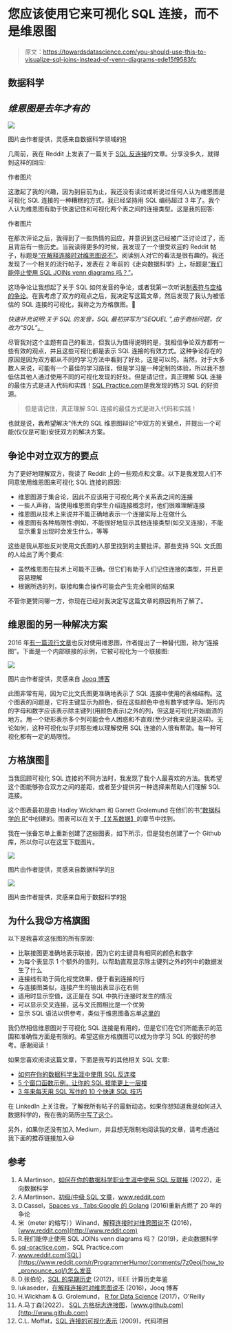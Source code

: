 # 您应该使用它来可视化 SQL 连接，而不是维恩图

> 原文：<https://towardsdatascience.com/you-should-use-this-to-visualize-sql-joins-instead-of-venn-diagrams-ede15f9583fc>

## 数据科学

## *维恩图是去年才有的*

![](img/05d653fcba8b8722aad384ea8fe4ace9.png)

图片由作者提供，灵感来自数据科学领域的[R](https://r4ds.had.co.nz/relational-data.html)

几周前，我在 Reddit 上发表了一篇关于 [SQL 反连接](/why-is-nobody-talking-about-sql-anti-joins-f970a5f6cb54)的文章。分享没多久，就得到这样的回应:

作者图片

这激起了我的兴趣，因为到目前为止，我还没有读过或听说过任何人认为维恩图是可视化 SQL 连接的一种糟糕的方式，我已经坚持用 SQL 编码超过 3 年了。我个人认为维恩图有助于快速记住和可视化两个表之间的连接类型。这是我的回答:

作者图片

在那次评论之后，我得到了一些热情的回应，并意识到这已经被广泛讨论过了，而且背后有一些历史。当我读得更多的时候，我发现了一个很受欢迎的 Reddit 帖子，标题是[“在解释连接时对维恩图说不”](https://www.reddit.com/r/programming/comments/4rc9uu/say_no_to_venn_diagrams_when_explaining_joins/d50mxez/)。阅读别人对它的看法是很有趣的。我还发现了一个相关的流行帖子，发表在 2 年前的《走向数据科学》上，标题是[“我们能停止使用 SQL JOINs venn diagrams 吗？”](https://medium.com/towards-data-science/can-we-stop-with-the-sql-joins-venn-diagrams-insanity-16791d9250c3)。

这场争论让我想起了关于 SQL 如何发音的争论，或者我第一次听说[制表符与空格的争论](https://thenewstack.io/spaces-vs-tabs-a-20-year-debate-and-now-this-what-the-hell-is-wrong-with-go/)。在我考虑了双方的观点之后，我决定写这篇文章，然后发现了我认为被低估的 SQL 连接的可视化，我称之为方格旗图。🏁

*快速补充说明:关于 SQL 的发音，SQL 最初拼写为“SEQUEL ”,由于商标问题，仅改为“SQL”*[*。*](https://ieeexplore.ieee.org/stamp/stamp.jsp?reload=true&tp=&arnumber=6359709)

尽管我对这个主题有自己的看法，但我认为值得说明的是，我相信争论双方都有一些有效的观点，并且这些可视化都是表示 SQL 连接的有效方式。这种争论存在的原因是因为双方都从不同的学习方法中看到了好处，这是可以的。当然，对于大多数人来说，可能有一个最佳的学习路径，但是学习是一种定制的体验，所以我不想低估其他人通过使用不同的可视化发现的好处。但是请记住，真正理解 SQL 连接的最佳方式是进入代码和实践！[SQL Practice.com](https://www.sql-practice.com/)是我发现的练习 SQL 的好资源。

> 但是请记住，真正理解 SQL 连接的最佳方式是进入代码和实践！

也就是说，我希望解决“伟大的 SQL 维恩图辩论”中双方的关键点，并提出一个可能(仅仅是可能)安抚双方的解决方案。

## 争论中对立双方的要点

为了更好地理解双方，我读了 Reddit 上的一些观点和文章。以下是我发现人们不同意使用维恩图来可视化 SQL 连接的原因:

*   维恩图源于集合论，因此不应该用于可视化两个关系表之间的连接
*   一些人声称，当使用维恩图向学生介绍连接概念时，他们很难理解连接
*   维恩图从技术上来说并不能正确地表示一个连接实际上在做什么
*   维恩图有各种局限性:例如，不能很好地显示其他连接类型(如交叉连接)，不能显示重复出现时会发生什么，等等

这些是我从那些反对使用文氏图的人那里找到的主要批评。那些支持 SQL 文氏图的人给出了两个要点:

*   虽然维恩图在技术上可能不正确，但它们有助于人们记住连接的类型，并且更容易理解
*   根据所选的列，联接和集合操作可能会产生完全相同的结果

不管你更赞同哪一方，你现在已经对我决定写这篇文章的原因有所了解了。

## 维恩图的另一种解决方案

2016 年[有一篇流行文章](https://blog.jooq.org/say-no-to-venn-diagrams-when-explaining-joins/)也反对使用维恩图，作者提出了一种替代图，称为“连接图”。下面是一个内部联接的示例，它被可视化为一个联接图:

![](img/cfccfe73e20a89ff377a632924d383e3.png)

图片由作者提供，灵感来自 [Jooq 博客](https://blog.jooq.org/say-no-to-venn-diagrams-when-explaining-joins/)

此图非常有用，因为它比文氏图更准确地表示了 SQL 连接中使用的表格结构。这个图表的问题是，它将主键显示为颜色，但在这些颜色中也有数字或字母。矩形内的字母和数字应该表示除主键列(用颜色表示)之外的列，但这是可视化开始崩溃的地方。用一个矩形表示多个列可能会令人困惑和不直观(至少对我来说是这样)。无论如何，这种可视化似乎对那些难以理解使用 SQL 连接的人很有帮助。每一种可视化都有一定的局限性。

## 方格旗图🏁

当我回顾可视化 SQL 连接的不同方法时，我发现了我个人最喜欢的方法。我希望这个图能够弥合双方之间的差距，或者至少提供另一种选择来帮助人们理解 SQL 连接。

这个图表最初是由 Hadley Wickham 和 Garrett Grolemund 在他们的书[“数据科学的 R”](https://r4ds.had.co.nz/index.html)中创建的。图表可以在关于[【关系数据】](https://r4ds.had.co.nz/relational-data.html)的章节中找到。

我在一张备忘单上重新创建了这些图表，如下所示，但是我也创建了一个 Github 库，所以你可以在这里下载图片。

![](img/96b5022aef52b52679bad2acbe732794.png)

图片由作者提供，灵感来自数据科学的[R](https://r4ds.had.co.nz/relational-data.html)

![](img/083f646d2aebaf823338f9945da0208e.png)

图片由作者提供，灵感来自用于数据科学的[R](https://r4ds.had.co.nz/relational-data.html)

## 为什么我😍方格旗图

以下是我喜欢这张图的所有原因:

*   比联接图更准确地表示联接，因为它的主键具有相同的颜色和数字
*   为每个表显示 1 个额外的值列，以帮助直观显示除主键列之外的列中的数据发生了什么
*   连接线有助于简化视觉效果，便于看到连接的行
*   与连接图类似，连接产生的输出表显示在右侧
*   适用时显示空值，这正是在 SQL 中执行连接时发生的情况
*   可以显示交叉连接，这与文氏图相比是一个优势
*   显示 SQL 语法以供参考，类似于维恩图备忘单[这里的](https://www.codeproject.com/Articles/33052/Visual-Representation-of-SQL-Joins)

我仍然相信维恩图对于可视化 SQL 连接是有用的，但是它们在它们所能表示的范围和准确性方面是有限的。希望这些方格旗图可以成为你学习 SQL 的很好的参考。感谢阅读！

如果您喜欢阅读这篇文章，下面是我写的其他相关 SQL 文章:

*   [如何在你的数据科学生涯中使用 SQL 反连接](/why-is-nobody-talking-about-sql-anti-joins-f970a5f6cb54)
*   [5 个窗口函数示例，让你的 SQL 技能更上一层楼](/5-window-function-examples-to-take-your-sql-skills-to-the-next-level-2b3306650bb6)
*   [3 年来每天用 SQL 写作的 10 个快速 SQL 技巧](/10-quick-sql-tips-after-writing-daily-in-sql-for-3-years-37bdba0637d0)

在 LinkedIn 上关注我，了解我所有帖子的最新动态。如果你想知道我是如何进入数据科学的，我在我的简历[中写了这个](https://medium.com/about-me-stories/about-me-andreas-martinson-86f08fd85938)。

另外，如果你还没有加入 Medium，并且想无限制地阅读我的文章，请考虑通过我下面的推荐链接加入😃

[](https://medium.com/@andreasmartinson/membership)  

## 参考

1.  A.Martinson，[如何在你的数据科学职业生涯中使用 SQL 反联接](/why-is-nobody-talking-about-sql-anti-joins-f970a5f6cb54) (2022)，走向数据科学
2.  A.Martinson，[初级/中级 SQL 文章](https://www.reddit.com/r/SQL/comments/tfhf4o/sql_articles_for_beginnersintermediate/i1f5woo/?context=3)，www.reddit.com
3.  D.Cassel，[Spaces vs . Tabs:Google 的 Golang](https://thenewstack.io/spaces-vs-tabs-a-20-year-debate-and-now-this-what-the-hell-is-wrong-with-go/) (2016)重新点燃了 20 年的争论
4.  米（meter 的缩写））Winand，[解释连接时对维恩图说不](https://www.reddit.com/r/programming/comments/4rc9uu/say_no_to_venn_diagrams_when_explaining_joins/d50mxez/) (2016)，[www.reddit.com](http://www.reddit.com)
5.  R.我们能停止使用 SQL JOINs venn diagrams 吗？ (2019)，走向数据科学
6.  [sql-practice.com](https://www.sql-practice.com/)，SQL Practice.com
7.  www.reddit.com[SQL](https://www.reddit.com/r/ProgrammerHumor/comments/7z0eoj/how_to_pronounce_sql/)怎么发音
8.  D.张伯伦，[SQL 的早期历史](https://ieeexplore.ieee.org/stamp/stamp.jsp?reload=true&tp=&arnumber=6359709) (2012)，IEEE 计算历史年鉴
9.  lukaseder，[在解释连接时对维恩图说不](https://blog.jooq.org/say-no-to-venn-diagrams-when-explaining-joins/) (2016)，Jooq 博客
10.  H.Wickham & G. Grolemund， [R for Data Science](https://r4ds.had.co.nz/index.html) (2017)，O'Reilly
11.  A.马丁森(2022)， [SQL 方格标志连接图](https://github.com/amartinson193/SQL_Checkered_Flag_Join_Diagrams)，[www.github.com](http://www.github.com)
12.  C.L. Moffat，[SQL 连接的可视化表示](https://www.codeproject.com/Articles/33052/Visual-Representation-of-SQL-Joins) (2009)，代码项目